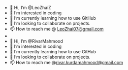 - 👋 Hi, I’m @LeoZhaiZ
- 👀 I’m interested in coding
- 🌱 I’m currently learning how to use GitHub
- 💞️ I’m looking to collaborate on projects.
- 📫 How to reach me @ LeoZhai07@gmail.com
-
- 👋 Hi, I’m @RivarMahmood
- 👀 I’m interested in coding
- 🌱 I’m currently learning how to use GitHub
- 💞️ I’m looking to collaborate on projects.
- 📫 How to reach me @rivar.kurdamahmood@gmail.com


<!---
LeoZhaiZ/LeoZhaiZ is a ✨ special ✨ repository because its `README.md` (this file) appears on your GitHub profile.
You can click the Preview link to take a look at your changes.
--->
